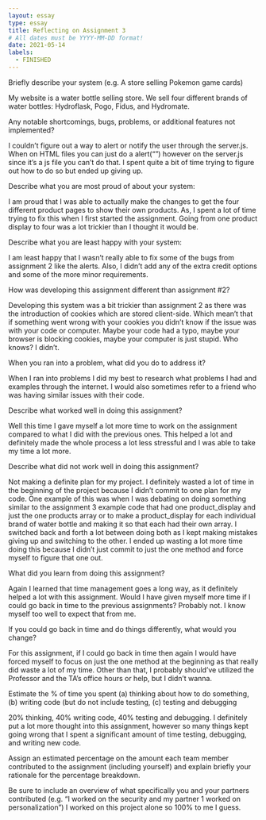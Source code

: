 ```yaml
---
layout: essay
type: essay
title: Reflecting on Assignment 3
# All dates must be YYYY-MM-DD format!
date: 2021-05-14
labels:
  - FINISHED
---
```

Briefly describe your system (e.g. A store selling Pokemon game cards)

My website is a water bottle selling store. We sell four different brands of water bottles: Hydroflask, Pogo, Fidus, and Hydromate.

Any notable shortcomings, bugs, problems, or additional features not implemented?

I couldn’t figure out a way to alert or notify the user through the server.js. When on HTML files you can just do a alert(“”) however on the server.js since it’s a js file you can’t do that. I spent quite a bit of time trying to figure out how to do so but ended up giving up.

Describe what you are most proud of about your system:

I am proud that I was able to actually make the changes to get the four different product pages to show their own products. As, I spent a lot of time trying to fix this when I first started the assignment. Going from one product display to four was a lot trickier than I thought it would be.

Describe what you are least happy with your system:

I am least happy that I wasn’t really able to fix some of the bugs from assignment 2 like the alerts. Also, I didn’t add any of the extra credit options and some of the more minor requirements. 

How was developing this assignment different than assignment #2?

Developing this system was a bit trickier than assignment 2 as there was the introduction of cookies which are stored client-side. Which mean’t that if something went wrong with your cookies you didn’t know if the issue was with your code or computer. Maybe your code had a typo, maybe your browser is blocking cookies, maybe your computer is just stupid. Who knows? I didn’t.

When you ran into a problem, what did you do to address it?

When I ran into problems I did my best to research what problems I had and examples through the internet. I would also sometimes refer to a friend who was having similar issues with their code.

Describe what worked well in doing this assignment?

Well this time I gave myself a lot more time to work on the assignment compared to what I did with the previous ones. This helped a lot and definitely made the whole process a lot less stressful and I was able to take my time a lot more.

Describe what did not work well in doing this assignment?

Not making a definite plan for my project. I definitely wasted a lot of time in the beginning of the project because I didn’t commit to one plan for my code. One example of this was when I was debating on doing something similar to the assignment 3 example code that had one product_display and just the one products array or to make a product_display for each individual brand of water bottle and making it so that each had their own array. I switched back and forth a lot between doing both as I kept making mistakes giving up and switching to the other. I ended up wasting a lot more time doing this because I didn’t just commit to just the one method and force myself to figure that one out.

What did you learn from doing this assignment?

Again I learned that time management goes a long way, as it definitely helped a lot with this assignment. Would I have given myself more time if I could go back in time to the previous assignments? Probably not. I know myself too well to expect that from me. 

If you could go back in time and do things differently, what would you change?

For this assignment, if I could go back in time then again I would have forced myself to focus on just the one method at the beginning as that really did waste a lot of my time. Other than that, I probably should’ve utilized the Professor and the TA’s office hours or help, but I didn’t wanna.

Estimate the % of time you spent (a) thinking about how to do something, (b) writing code (but do not include testing, (c) testing and debugging

20% thinking, 40% writing code, 40% testing and debugging. I definitely put a lot more thought into this assignment, however so many things kept going wrong that I spent a significant amount of time testing, debugging, and writing new code.

Assign an estimated percentage on the amount each team member contributed to the assignment (including yourself) and explain briefly your rationale for the percentage breakdown.

Be sure to include an overview of what specifically you and your partners contributed (e.g. “I worked on the security and my partner 1 worked on personalization”)
I worked on this project alone so 100% to me I guess.
